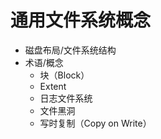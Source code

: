# 通用文件系统概念

* 磁盘布局/文件系统结构
* 术语/概念
  * 块（Block）
  * Extent
  * 日志文件系统
  * 文件黑洞
  * 写时复制（Copy on Write）
